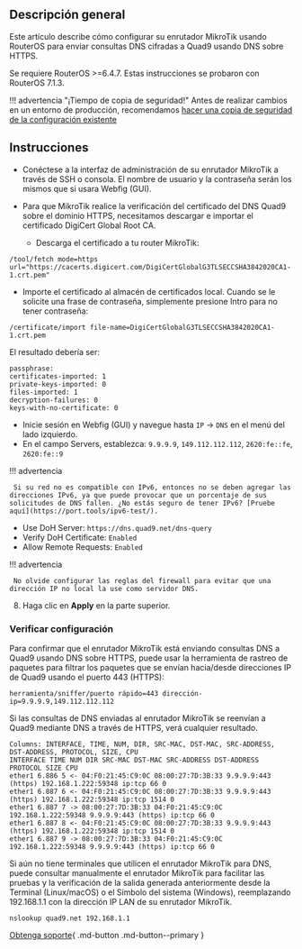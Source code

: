 ## Descripción general

Este artículo describe cómo configurar su enrutador MikroTik usando RouterOS para enviar consultas DNS cifradas a Quad9 usando DNS sobre HTTPS.

Se requiere RouterOS >=6.4.7. Estas instrucciones se probaron con RouterOS 7.1.3.

!!! advertencia "¡Tiempo de copia de seguridad!"
     Antes de realizar cambios en un entorno de producción, recomendamos [hacer una copia de seguridad de la configuración existente](https://help.mikrotik.com/docs/display/ROS/Backup)

## Instrucciones

* Conéctese a la interfaz de administración de su enrutador MikroTik a través de SSH o consola. El nombre de usuario y la contraseña serán los mismos que si usara Webfig (GUI).

* Para que MikroTik realice la verificación del certificado del DNS Quad9 sobre el dominio HTTPS, necesitamos descargar e importar el certificado DigiCert Global Root CA.
     * Descarga el certificado a tu router MikroTik:

```
/tool/fetch mode=https url="https://cacerts.digicert.com/DigiCertGlobalG3TLSECCSHA3842020CA1-1.crt.pem"
```

* Importe el certificado al almacén de certificados local. Cuando se le solicite una frase de contraseña, simplemente presione Intro para no tener contraseña:

```
/certificate/import file-name=DigiCertGlobalG3TLSECCSHA3842020CA1-1.crt.pem
```

El resultado debería ser:

```
passphrase: 
certificates-imported: 1
private-keys-imported: 0
files-imported: 1
decryption-failures: 0
keys-with-no-certificate: 0
```

* Inicie sesión en Webfig (GUI) y navegue hasta `IP` -> `DNS` en el menú del lado izquierdo.
* En el campo Servers, establezca: `9.9.9.9`, `149.112.112.112`, `2620:fe::fe`, `2620:fe::9`

!!! advertencia

     Si su red no es compatible con IPv6, entonces no se deben agregar las direcciones IPv6, ya que puede provocar que un porcentaje de sus solicitudes de DNS fallen. ¿No estás seguro de tener IPv6? [Pruebe aquí](https://port.tools/ipv6-test/).

*  Use DoH Server: `https://dns.quad9.net/dns-query`
*  Verify DoH Certificate: `Enabled`
*  Allow Remote Requests: `Enabled`

!!! advertencia

     No olvide configurar las reglas del firewall para evitar que una dirección IP no local la use como servidor DNS.

8. Haga clic en **Apply** en la parte superior.

### Verificar configuración

Para confirmar que el enrutador MikroTik está enviando consultas DNS a Quad9 usando DNS sobre HTTPS, puede usar la herramienta de rastreo de paquetes para filtrar los paquetes que se envían hacia/desde direcciones IP de Quad9 usando el puerto 443 (HTTPS):

```
herramienta/sniffer/puerto rápido=443 dirección-ip=9.9.9.9,149.112.112.112
```

Si las consultas de DNS enviadas al enrutador MikroTik se reenvían a Quad9 mediante DNS a través de HTTPS, verá cualquier resultado.

```
Columns: INTERFACE, TIME, NUM, DIR, SRC-MAC, DST-MAC, SRC-ADDRESS, DST-ADDRESS, PROTOCOL, SIZE, CPU
INTERFACE TIME NUM DIR SRC-MAC DST-MAC SRC-ADDRESS DST-ADDRESS PROTOCOL SIZE CPU
ether1 6.886 5 <- 04:F0:21:45:C9:0C 08:00:27:7D:3B:33 9.9.9.9:443 (https) 192.168.1.222:59348 ip:tcp 66 0
ether1 6.887 6 <- 04:F0:21:45:C9:0C 08:00:27:7D:3B:33 9.9.9.9:443 (https) 192.168.1.222:59348 ip:tcp 1514 0
ether1 6.887 7 -> 08:00:27:7D:3B:33 04:F0:21:45:C9:0C 192.168.1.222:59348 9.9.9.9:443 (https) ip:tcp 66 0
ether1 6.887 8 <- 04:F0:21:45:C9:0C 08:00:27:7D:3B:33 9.9.9.9:443 (https) 192.168.1.222:59348 ip:tcp 1514 0
ether1 6.887 9 -> 08:00:27:7D:3B:33 04:F0:21:45:C9:0C 192.168.1.222:59348 9.9.9.9:443 (https) ip:tcp 66 0
```

Si aún no tiene terminales que utilicen el enrutador MikroTik para DNS, puede consultar manualmente el enrutador MikroTik para facilitar las pruebas y la verificación de la salida generada anteriormente desde la Terminal (Linux/macOS) o el Símbolo del sistema (Windows), reemplazando 192.168.1.1 con la dirección IP LAN de su enrutador MikroTik.

```
nslookup quad9.net 192.168.1.1
```

[Obtenga soporte](https://quad9.net/support/contact){ .md-button .md-button--primary }
